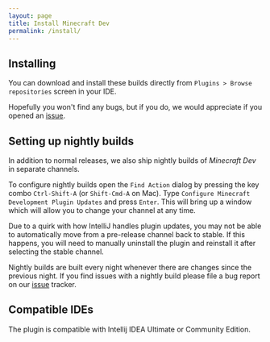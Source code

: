 ```yaml
---
layout: page
title: Install Minecraft Dev
permalink: /install/
---
```


## Installing

You can download and install these builds directly from `Plugins > Browse repositories` screen in your IDE.

Hopefully you won't find any bugs, but if you do, we would appreciate if you opened an
[issue](https://github.com/minecraft-dev/MinecraftDev/issues).

## Setting up nightly builds

In addition to normal releases, we also ship nightly builds of _Minecraft Dev_ in separate channels.

To configure nightly builds open the `Find Action` dialog by pressing the key combo `Ctrl-Shift-A`
(or `Shift-Cmd-A` on Mac). Type `Configure Minecraft Development Plugin Updates` and press `Enter`. This will bring up a
window which will allow you to change your channel at any time.

Due to a quirk with how IntelliJ handles plugin updates, you may not be able to automatically move from a pre-release
channel back to stable. If this happens, you will need to manually uninstall the plugin and reinstall it after selecting
the stable channel.

Nightly builds are built every night whenever there are changes since the previous night. If you find issues with a
nightly build please file a bug report on our [issue](https://github.com/minecraft-dev/MinecraftDev/issues) tracker.

## Compatible IDEs

The plugin is compatible with Intellij IDEA Ultimate or Community Edition.
